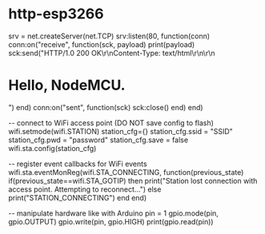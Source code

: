 # http-esp3266
srv = net.createServer(net.TCP)
srv:listen(80, function(conn)
    conn:on("receive", function(sck, payload)
        print(payload)
        sck:send("HTTP/1.0 200 OK\r\nContent-Type: text/html\r\n\r\n<h1> Hello, NodeMCU.</h1>")
    end)
    conn:on("sent", function(sck) sck:close() end)
end)

-- connect to WiFi access point (DO NOT save config to flash)
wifi.setmode(wifi.STATION)
station_cfg={}
station_cfg.ssid = "SSID"
station_cfg.pwd = "password"
station_cfg.save = false
wifi.sta.config(station_cfg)

-- register event callbacks for WiFi events
wifi.sta.eventMonReg(wifi.STA_CONNECTING, function(previous_state)
    if(previous_state==wifi.STA_GOTIP) then
        print("Station lost connection with access point. Attempting to reconnect...")
    else
        print("STATION_CONNECTING")
    end
end)

-- manipulate hardware like with Arduino
pin = 1
gpio.mode(pin, gpio.OUTPUT)
gpio.write(pin, gpio.HIGH)
print(gpio.read(pin))
